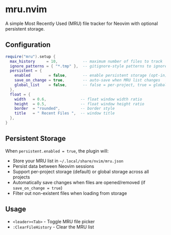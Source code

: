 # mru.nvim

A simple Most Recently Used (MRU) file tracker for Neovim with optional persistent storage.

## Configuration

```lua
require("mru").setup {
  max_history     = 10,           -- maximum number of files to track
  ignore_patterns = { "*.tmp" },  -- gitignore-style patterns to ignore
  persistent = {
    enabled        = false,       -- enable persistent storage (opt-in)
    save_on_change = true,        -- auto-save when MRU list changes
    global_list    = false,       -- false = per-project, true = global across all projects
  },
  float = {
    width   = 0.6,               -- float window width ratio
    height  = 0.5,               -- float window height ratio
    border  = "rounded",         -- border style
    title   = " Recent Files ",  -- window title
  },
}
```

## Persistent Storage

When `persistent.enabled = true`, the plugin will:
- Store your MRU list in `~/.local/share/nvim/mru.json`
- Persist data between Neovim sessions
- Support per-project storage (default) or global storage across all projects
- Automatically save changes when files are opened/removed (if `save_on_change = true`)
- Filter out non-existent files when loading from storage

## Usage

- `<leader><Tab>` - Toggle MRU file picker
- `:ClearFileHistory` - Clear the MRU list
